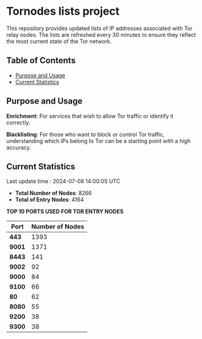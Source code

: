 # Tornodes lists project

This repository provides updated lists of IP addresses associated with Tor relay nodes. The lists are refreshed every 30 minutes to ensure they reflect the most current state of the Tor network.

## Table of Contents

- [Purpose and Usage](#purpose-and-usage)
- [Current Statistics](#current-statistics)


## Purpose and Usage

**Enrichment**: For services that wish to allow Tor traffic or identify it correctly.

**Blacklisting**: For those who want to block or control Tor traffic, understanding which IPs belong to Tor can be a starting point with a high accuracy.

## Current Statistics

Last update time : 2024-07-08 14:00:05 UTC

- **Total Number of Nodes**: 8266
- **Total of Entry Nodes**: 4164

**TOP 10 PORTS USED FOR TOR ENTRY NODES**

| **Port** | **Number of Nodes** |
|------|-----------------|
| **443**   | 1393  |
| **9001**   | 1371  |
| **8443**   | 141  |
| **9002**   | 92  |
| **9000**   | 84  |
| **9100**   | 66  |
| **80**   | 62  |
| **8080**   | 55  |
| **9200**   | 38  |
| **9300**   | 38  |

